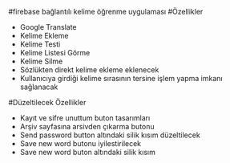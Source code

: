 #firebase bağlantılı kelime öğrenme uygulaması
#Özellikler
- Google Translate 
- Kelime Ekleme
- Kelime Testi
- Kelime Listesi Görme
- Kelime Silme
- Sözlükten direkt kelime ekleme eklenecek
- Kullanıcıya girdiği kelime sırasının tersine işlem yapma imkanı sağlanacak

#Düzeltilecek Özellikler
- Kayıt ve sifre unuttum buton tasarımları
- Arşiv sayfasına arsivden çıkarma butonu
- Send password button altındaki silik kısım düzeltilecek
- Save new word butonu iyilestirilecek
- Save new word buton altındaki silik kısım 